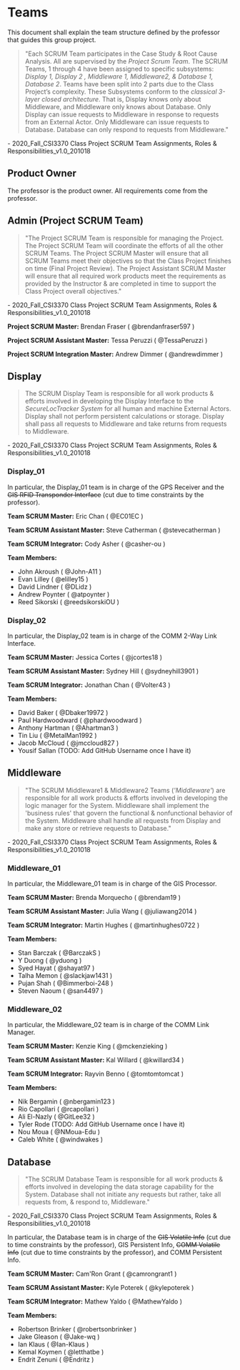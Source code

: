 # Teams

This document shall explain the team structure defined by the professor that guides this group project.

> "Each SCRUM Team participates in the Case Study & Root Cause Analysis. All are supervised by the _Project Scrum Team_. The SCRUM Teams, 1 through 4 have been assigned to specific subsystems: _Display 1, Display 2 , Middleware 1, Middleware2, & Database 1, Database 2_. Teams have been split into 2 parts due to the Class Project’s complexity. These Subsystems conform to the _classical 3-layer closed architecture_. That is, Display knows only about Middleware, and Middleware only knows about Database. Only Display can issue requests to Middleware in response to requests from an External Actor. Only Middleware can issue requests to Database. Database can only respond to requests from Middleware."

\- 2020_Fall_CSI3370 Class Project SCRUM Team Assignments, Roles & Responsibilities_v1.0_201018

## Product Owner

The professor is the product owner. All requirements come from the professor.

## Admin (Project SCRUM Team)

> "The Project SCRUM Team is responsible for managing the Project. The Project SCRUM Team will coordinate the efforts of all the other SCRUM Teams. The Project SCRUM Master will ensure that all SCRUM Teams meet their objectives so that the Class Project finishes on time (Final Project Review). The Project Assistant SCRUM Master will ensure that all required work products meet the requirements as provided by the Instructor & are completed in time to support the Class Project overall objectives."

\- 2020_Fall_CSI3370 Class Project SCRUM Team Assignments, Roles & Responsibilities_v1.0_201018

**Project SCRUM Master:** Brendan Fraser ( @brendanfraser597 )

**Project SCRUM Assistant Master:** Tessa Peruzzi ( @TessaPeruzzi )

**Project SCRUM Integration Master:** Andrew Dimmer ( @andrewdimmer )

## Display

> The SCRUM Display Team is responsible for all work products & efforts involved in developing the Display Interface to the _SecureLocTracker System_ for all human and machine External Actors. Display shall not perform persistent calculations or storage. Display shall pass all requests to Middleware and take returns from requests to Middleware.

\- 2020_Fall_CSI3370 Class Project SCRUM Team Assignments, Roles & Responsibilities_v1.0_201018

### Display_01

In particular, the Display_01 team is in charge of the GPS Receiver and the ~~GIS RFID Transponder Interface~~ (cut due to time constraints by the professor).

**Team SCRUM Master:** Eric Chan ( @EC01EC )

**Team SCRUM Assistant Master:** Steve Catherman ( @stevecatherman )

**Team SCRUM Integrator:** Cody Asher ( @casher-ou )

**Team Members:**

- John Akroush ( @John-A11 )
- Evan Lilley ( @elilley15 )
- David Lindner ( @DLidz )
- Andrew Poynter ( @atpoynter )
- Reed Sikorski ( @reedsikorskiOU )

### Display_02

In particular, the Display_02 team is in charge of the COMM 2-Way Link Interface.

**Team SCRUM Master:** Jessica Cortes ( @jcortes18 )

**Team SCRUM Assistant Master:** Sydney Hill ( @sydneyhill3901 )

**Team SCRUM Integrator:** Jonathan Chan ( @Volter43 )

**Team Members:**

- David Baker ( @Dbaker19972 )
- Paul Hardwoodward ( @phardwoodward )
- Anthony Hartman ( @Ahartman3 )
- Tin Liu ( @MetalMan1992 )
- Jacob McCloud ( @jmccloud827 )
- Yousif Sallan (TODO: Add GitHub Username once I have it)

## Middleware

> "The SCRUM Middleware1 & Middleware2 Teams (_'Middleware'_) are responsible for all work products & efforts involved in developing the logic manager for the System. Middleware shall implement the 'business rules' that govern the functional & nonfunctional behavior of the System. Middleware shall handle all requests from Display and make any store or retrieve requests to Database."

\- 2020_Fall_CSI3370 Class Project SCRUM Team Assignments, Roles & Responsibilities_v1.0_201018

### Middleware_01

In particular, the Middleware_01 team is in charge of the GIS Processor.

**Team SCRUM Master:** Brenda Morquecho ( @brendam19 )

**Team SCRUM Assistant Master:** Julia Wang ( @juliawang2014 )

**Team SCRUM Integrator:** Martin Hughes ( @martinhughes0722 )

**Team Members:**

- Stan Barczak ( @BarczakS )
- Y Duong ( @yduong )
- Syed Hayat ( @shayat97 )
- Talha Memon ( @slackjaw1431 )
- Pujan Shah ( @Bimmerboi-248 )
- Steven Naoum ( @san4497 )

### Middleware_02

In particular, the Middleware_02 team is in charge of the COMM Link Manager.

**Team SCRUM Master:** Kenzie King ( @mckenzieking )

**Team SCRUM Assistant Master:** Kal Willard ( @kwillard34 )

**Team SCRUM Integrator:** Rayvin Benno ( @tomtomtomcat )

**Team Members:**

- Nik Bergamin ( @nbergamin123 )
- Rio Capollari ( @rcapollari )
- Ali El-Nazly ( @GitLee32 )
- Tyler Rode (TODO: Add GitHub Username once I have it)
- Nou Moua ( @NMoua-Edu )
- Caleb White ( @windwakes )

## Database

> "The SCRUM Database Team is responsible for all work products & efforts involved in developing the data storage capability for the System. Database shall not initiate any requests but rather, take all requests from, & respond to, Middleware."

\- 2020_Fall_CSI3370 Class Project SCRUM Team Assignments, Roles & Responsibilities_v1.0_201018

In particular, the Database team is in charge of the ~~GIS Volatile Info~~ (cut due to time constraints by the professor), GIS Persistent Info, ~~COMM Volatile Info~~ (cut due to time constraints by the professor), and COMM Persistent Info.

**Team SCRUM Master:** Cam'Ron Grant ( @camrongrant1 )

**Team SCRUM Assistant Master:** Kyle Poterek ( @kylepoterek )

**Team SCRUM Integrator:** Mathew Yaldo ( @MathewYaldo )

**Team Members:**

- Robertson Brinker ( @robertsonbrinker )
- Jake Gleason ( @Jake-wq )
- Ian Klaus ( @Ian-Klaus )
- Kemal Koymen ( @letthatbe )
- Endrit Zenuni ( @Endritz )
